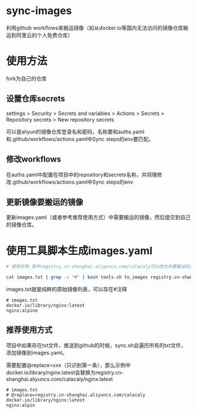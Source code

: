 # sync-images

利用github workflows来搬运镜像（如从docker.io等国内无法访问的镜像仓库搬运到阿里云的个人免费仓库）

# 使用方法

fork为自己的仓库

## 设置仓库secrets

settings > Security > Secrets and variables > Actions > Secrets > Repository secrets > New repository secrets

可以是aliyun的镜像仓库登录名和密码，名称要和auths.yaml和.github/workflows/actions.yaml中Sync steps的env要匹配。

## 修改workflows

在auths.yaml中配置在项目中的repository和secrets名称，并同理修改.github/workflows/actions.yaml中Sync steps的env

## 更新镜像要搬运的镜像

更新images.yaml（或者参考推荐使用方式）中需要搬运的镜像，然后提交到自己的镜像仓库。



# 使用工具脚本生成images.yaml

```bash
# 使用示例 其中registry.cn-shanghai.aliyuncs.com/calacaly可以改为你要搬运的目标仓库地址

cat images.txt | grep -v "#" | bash tools.sh to_images registry.cn-shanghai.aliyuncs.com/calacaly --suffix
```

images.txt就是纯粹的原始镜像列表，可以存在#注释

```textile
# images.txt
docker.io/library/nginx:latest
nginx:alpine
```

## 推荐使用方式

项目中如果存在txt文件，推送到github的时候，sync.sh会遍历所有的txt文件，添加镜像到images.yaml。

需要配置@replace=xxx（只识别第一条），那么示例中docker.io/library/nginx:latest会替换为registry.cn-shanghai.aliyuncs.com/calacaly/nginx:latest

```textile
# images.txt
# @replace=registry.cn-shanghai.aliyuncs.com/calacaly
docker.io/library/nginx:latest
nginx:alpin
```